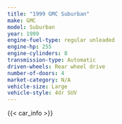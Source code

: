 ```yaml
---
title: "1999 GMC Suburban"
make: GMC
model: Suburban
year: 1999
engine-fuel-type: regular unleaded
engine-hp: 255
engine-cylinders: 8
transmission-type: Automatic
driven-wheels: Rear wheel drive
number-of-doors: 4
market-category: N/A
vehicle-size: Large
vehicle-style: 4dr SUV
---
```


{{< car_info >}}
